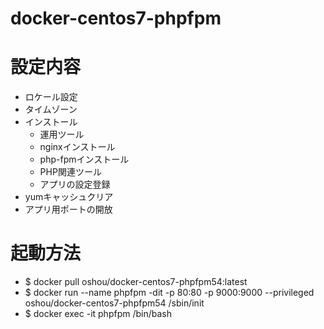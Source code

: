 # docker-centos7-phpfpm

# 設定内容
- ロケール設定
- タイムゾーン
- インストール
  - 運用ツール
  - nginxインストール
  - php-fpmインストール
  - PHP関連ツール
  - アプリの設定登録
- yumキャッシュクリア
- アプリ用ポートの開放

# 起動方法
- $ docker pull oshou/docker-centos7-phpfpm54:latest
- $ docker run --name phpfpm -dit -p 80:80 -p 9000:9000 --privileged oshou/docker-centos7-phpfpm54 /sbin/init
- $ docker exec -it phpfpm /bin/bash

